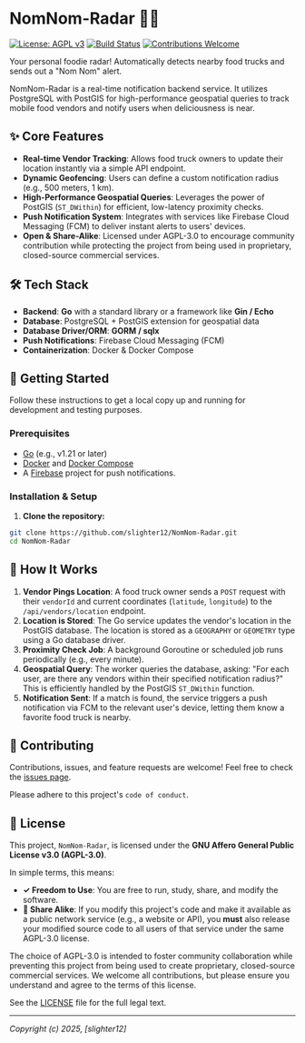 # NomNom-Radar 🍔📡

[![License: AGPL v3](https://img.shields.io/badge/License-AGPL%20v3-blue.svg)](https://www.gnu.org/licenses/agpl-3.0)
[![Build Status](https://img.shields.io/badge/build-passing-brightgreen.svg)](https://github.com/slighter12/NomNom-Radar)
[![Contributions Welcome](https://img.shields.io/badge/contributions-welcome-orange.svg)](https://github.com/slighter12/NomNom-Radar/issues)

Your personal foodie radar! Automatically detects nearby food trucks and sends out a "Nom Nom" alert.

NomNom-Radar is a real-time notification backend service. It utilizes PostgreSQL with PostGIS for high-performance geospatial queries to track mobile food vendors and notify users when deliciousness is near.

## ✨ Core Features

* **Real-time Vendor Tracking**: Allows food truck owners to update their location instantly via a simple API endpoint.
* **Dynamic Geofencing**: Users can define a custom notification radius (e.g., 500 meters, 1 km).
* **High-Performance Geospatial Queries**: Leverages the power of PostGIS (`ST_DWithin`) for efficient, low-latency proximity checks.
* **Push Notification System**: Integrates with services like Firebase Cloud Messaging (FCM) to deliver instant alerts to users' devices.
* **Open & Share-Alike**: Licensed under AGPL-3.0 to encourage community contribution while protecting the project from being used in proprietary, closed-source commercial services.

## 🛠️ Tech Stack

* **Backend**: **Go** with a standard library or a framework like **Gin / Echo**
* **Database**: PostgreSQL + PostGIS extension for geospatial data
* **Database Driver/ORM**: **GORM / sqlx**
* **Push Notifications**: Firebase Cloud Messaging (FCM)
* **Containerization**: Docker & Docker Compose

## 🚀 Getting Started

Follow these instructions to get a local copy up and running for development and testing purposes.

### Prerequisites

* [Go](https://go.dev/doc/install) (e.g., v1.21 or later)
* [Docker](https://www.docker.com/) and [Docker Compose](https://docs.docker.com/compose/)
* A [Firebase](https://firebase.google.com/) project for push notifications.

### Installation & Setup

1. **Clone the repository:**

```bash
git clone https://github.com/slighter12/NomNom-Radar.git
cd NomNom-Radar
```

## 🤔 How It Works

1. **Vendor Pings Location**: A food truck owner sends a `POST` request with their `vendorId` and current coordinates (`latitude`, `longitude`) to the `/api/vendors/location` endpoint.
2. **Location is Stored**: The Go service updates the vendor's location in the PostGIS database. The location is stored as a `GEOGRAPHY` or `GEOMETRY` type using a Go database driver.
3. **Proximity Check Job**: A background Goroutine or scheduled job runs periodically (e.g., every minute).
4. **Geospatial Query**: The worker queries the database, asking: "For each user, are there any vendors within their specified notification radius?" This is efficiently handled by the PostGIS `ST_DWithin` function.
5. **Notification Sent**: If a match is found, the service triggers a push notification via FCM to the relevant user's device, letting them know a favorite food truck is nearby.

## 🤝 Contributing

Contributions, issues, and feature requests are welcome! Feel free to check the [issues page](https://github.com/slighter12/NomNom-Radar/issues).

Please adhere to this project's `code of conduct`.

## 📄 License

This project, `NomNom-Radar`, is licensed under the **GNU Affero General Public License v3.0 (AGPL-3.0)**.

In simple terms, this means:

* **✓ Freedom to Use**: You are free to run, study, share, and modify the software.
* **🔗 Share Alike**: If you modify this project's code and make it available as a public network service (e.g., a website or API), you **must** also release your modified source code to all users of that service under the same AGPL-3.0 license.

The choice of AGPL-3.0 is intended to foster community collaboration while preventing this project from being used to create proprietary, closed-source commercial services. We welcome all contributions, but please ensure you understand and agree to the terms of this license.

See the [LICENSE](LICENSE) file for the full legal text.

---
*Copyright (c) 2025, [slighter12]*
